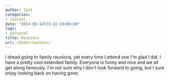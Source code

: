 ```yaml
---
author: Jack
categories:
- Journal
date: "2014-09-14T23:41:19+00:00"
tags:
- personal
title: Reunions
url: /2014/reunions/
---
```


I dread going to family reunions, yet every time I attend one I'm glad I did. I have a pretty cool extended family. Everyone is funny and nice and we all get along famously. I'm not sure why I don't look forward to going, but I sure enjoy looking back on having gone.